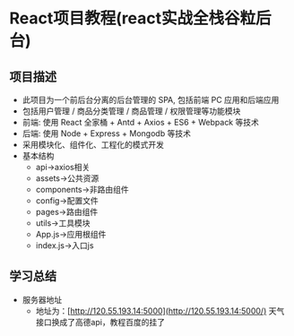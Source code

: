 # React项目教程(react实战全栈谷粒后台)
## 项目描述
* 此项目为一个前后台分离的后台管理的 SPA, 包括前端 PC 应用和后端应用
* 包括用户管理 / 商品分类管理 / 商品管理 / 权限管理等功能模块
* 前端: 使用 React 全家桶 + Antd + Axios + ES6 + Webpack 等技术
* 后端: 使用 Node + Express + Mongodb 等技术
* 采用模块化、组件化、工程化的模式开发
* 基本结构
  * api->axios相关
  * assets->公共资源
  * components->非路由组件
  * config->配置文件
  * pages->路由组件
  * utils->工具模块
  * App.js->应用根组件
  * index.js->入口js
## 学习总结
* 服务器地址
  *  地址为：[http://120.55.193.14:5000](http://120.55.193.14:5000/) 天气接口换成了高德api，教程百度的挂了
